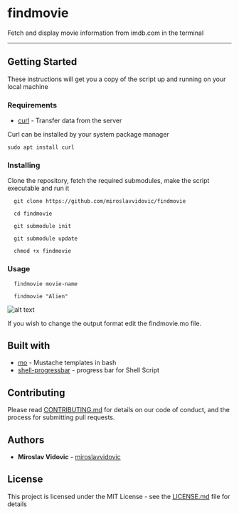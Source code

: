 # findmovie

Fetch and display movie information from imdb.com in the terminal

---

## Getting Started

These instructions will get you a copy of the script up and running on your local machine

### Requirements

- [curl](https://curl.haxx.se/) - Transfer data from the server

Curl can be installed by your system package manager

```
sudo apt install curl
```

### Installing

Clone the repository, fetch the required submodules, make the script executable and run it 

```
  git clone https://github.com/miroslavvidovic/findmovie

  cd findmovie
  
  git submodule init
  
  git submodule update
  
  chmod +x findmovie
```

### Usage

```
  findmovie movie-name
  
  findmovie "Alien"
```
![alt text](images/findmovie.png)

If you wish to change the output format edit the findmovie.mo file.

## Built with

- [mo](https://github.com/tests-always-included/mo) - Mustache templates in bash
- [shell-progressbar](https://github.com/haikieu/shell-progressbar) - progress bar for Shell Script

## Contributing

Please read [CONTRIBUTING.md](CONTRIBUTING.md) for details on our code of conduct, and the process for submitting pull requests.

## Authors

* **Miroslav Vidovic** -  [miroslavvidovic](https://github.com/miroslavvidovic)

## License

This project is licensed under the MIT License - see the [LICENSE.md](LICENSE.md) file for details